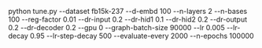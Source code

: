 python tune.py --dataset fb15k-237 --d-embd 100 --n-layers 2 --n-bases 100 --reg-factor 0.01 --dr-input 0.2 --dr-hid1 0.1 --dr-hid2 0.2 --dr-output 0.2 --dr-decoder 0.2 --gpu 0 --graph-batch-size 90000 --lr 0.005 --lr-decay 0.95 --lr-step-decay 500 --evaluate-every 2000 --n-epochs 100000
